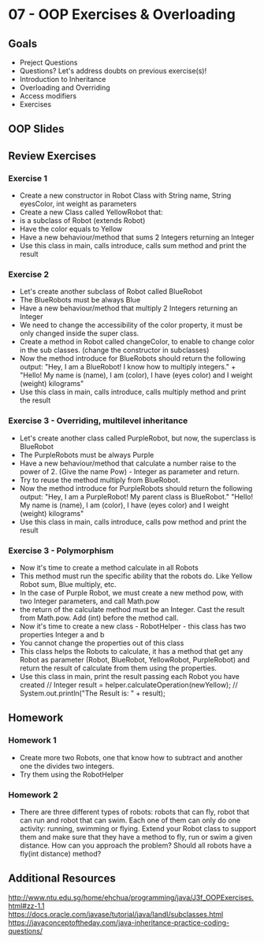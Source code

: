 # 07 - OOP Exercises & Overloading

<Teacher name="Marcelio"></Teacher>

## Goals

- Preject Questions
- Questions? Let's address doubts on previous exercise(s)!
- Introduction to Inheritance
- Overloading and Overriding 
- Access modifiers
- Exercises

## OOP Slides

<GoogleSlides src="https://docs.google.com/presentation/d/1t7k0-o_S9Z-Rqg33MBOeYQe_lf5QDAunnfyrPPhWJe0/embed?start=false&loop=false&delayms=3000"></GoogleSlides>


## Review Exercises 
 
### Exercise 1
- Create a new constructor in Robot Class with String name, String eyesColor, int weight as parameters
- Create a new Class called YellowRobot that:
- is a subclass of Robot (extends Robot)
- Have the color equals to Yellow
- Have a new behaviour/method that sums 2 Integers returning an Integer
- Use this class in main, calls introduce, calls sum method and print the result

### Exercise 2
- Let's create another subclass of Robot called BlueRobot
- The BlueRobots must be always Blue
- Have a new behaviour/method that multiply 2 Integers returning an Integer
- We need to change the accessibility of the color property, it must be only changed inside the super class.
- Create a method in Robot called changeColor, to enable to change color in the sub classes. (change the constructor in subclasses)
- Now the method introduce for BlueRobots should return the following output:
"Hey, I am a BlueRobot! I know how to multiply integers." +
"Hello! My name is (name), I am (color), I have (eyes color) and I weight (weight) kilograms"
- Use this class in main, calls introduce, calls multiply method and print the result

### Exercise 3 - Overriding, multilevel inheritance
- Let's create another class called PurpleRobot, but now, the superclass is BlueRobot
- The PurpleRobots must be always Purple
- Have a new behaviour/method that calculate a number raise to the power of 2. (Give the name Pow) - Integer as parameter and return.
- Try to reuse the method multiply from BlueRobot.
- Now the method introduce for PurpleRobots should return the following output:
"Hey, I am a PurpleRobot! My parent class is BlueRobot."
"Hello! My name is (name), I am (color), I have (eyes color) and I weight (weight) kilograms"
- Use this class in main, calls introduce, calls pow method and print the result


### Exercise 3 - Polymorphism
- Now it's time to create a method calculate in all Robots
- This method must run the specific ability that the robots do. Like Yellow Robot sum, Blue multiply, etc.
- In the case of Purple Robot, we must create a new method pow, with two Integer parameters, and call Math.pow
- the return of the calculate method must be an Integer. Cast the result from Math.pow. Add (int) before the method call.
- Now it's time to create a new class - RobotHelper - this class has two properties Integer a and b
- You cannot change the properties out of this class
- This class helps the Robots to calculate,
it has a method that get any Robot as parameter (Robot, BlueRobot, YellowRobot, PurpleRobot)
and return the result of calculate from them using the properties.
- Use this class in main, print the result passing each Robot you have created
// Integer result = helper.calculateOperation(newYellow);
// System.out.println("The Result is: " + result); 


## Homework

### Homework 1

- Create more two Robots, one that know how to subtract and another one the divides two integers.
- Try them using the RobotHelper 

### Homework 2

- There are three different types of robots: robots that can fly, robot that can run and robot that can swim. Each one of them can only do one activity: running, swimming or flying. Extend your Robot class to support them and make sure that they have a method to fly, run or swim a given distance. How can you approach the problem? Should all robots have a fly(int distance) method?


## Additional Resources

http://www.ntu.edu.sg/home/ehchua/programming/java/J3f_OOPExercises.html#zz-1.1
https://docs.oracle.com/javase/tutorial/java/IandI/subclasses.html
https://javaconceptoftheday.com/java-inheritance-practice-coding-questions/
